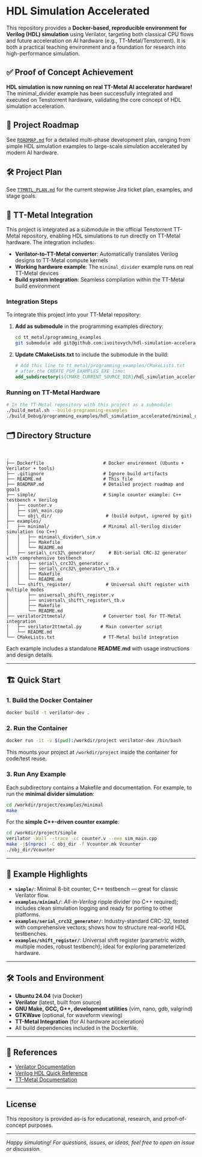 # HDL Simulation Accelerated

This repository provides a **Docker-based, reproducible environment for Verilog (HDL) simulation** using Verilator, targeting both classical CPU flows and future acceleration on AI hardware (e.g., TT-Metal/Tenstorrent).
It is both a practical teaching environment and a foundation for research into high-performance simulation.

## ✅ **Proof of Concept Achievement**

**HDL simulation is now running on real TT-Metal AI accelerator hardware!** The minimal_divider example has been successfully integrated and executed on Tenstorrent hardware, validating the core concept of HDL simulation acceleration.

## 🚀 Project Roadmap

See [`ROADMAP.md`](./ROADMAP.md) for a detailed multi-phase development plan, ranging from simple HDL simulation examples to large-scale simulation accelerated by modern AI hardware.

## 🛠️ Project Plan

See [`TTMRTL_PLAN.md`](./TTMRTL_PLAN.md) for the current stepwise Jira ticket plan, examples, and stage goals.

## 🔗 TT-Metal Integration

This project is integrated as a submodule in the official Tenstorrent TT-Metal repository, enabling HDL simulations to run directly on TT-Metal hardware. The integration includes:

- **Verilator-to-TT-Metal converter**: Automatically translates Verilog designs to TT-Metal compute kernels
- **Working hardware example**: The `minimal_divider` example runs on real TT-Metal devices
- **Build system integration**: Seamless compilation within the TT-Metal build environment

### Integration Steps

To integrate this project into your TT-Metal repository:

1. **Add as submodule** in the programming examples directory:
   ```bash
   cd tt_metal/programming_examples
   git submodule add git@github.com:ivoitovych/hdl-simulation-accelerated.git hdl_simulation_accelerated
   ```

2. **Update CMakeLists.txt** to include the submodule in the build:
   ```cmake
   # Add this line to tt_metal/programming_examples/CMakeLists.txt
   # after the CREATE_PGM_EXAMPLES_EXE line:
   add_subdirectory(${CMAKE_CURRENT_SOURCE_DIR}/hdl_simulation_accelerated)
   ```

### Running on TT-Metal Hardware

```bash
# In the TT-Metal repository with this project as a submodule:
./build_metal.sh --build-programming-examples
./build_Debug/programming_examples/hdl_simulation_accelerated/minimal_divider
```

## 🗂️ Directory Structure

```

.
├── Dockerfile                      # Docker environment (Ubuntu + Verilator + tools)
├── .gitignore                      # Ignore build artifacts
├── README.md                       # This file
├── ROADMAP.md                      # Detailed project roadmap and goals
├── simple/                         # Simple counter example: C++ testbench + Verilog
│   ├── counter.v
│   ├── sim\_main.cpp
│   └── obj\_dir/                    # (build output, ignored by git)
├── examples/
│   ├── minimal/                    # Minimal all-Verilog divider simulation (no C++)
│   │   ├── minimal\_divider\_sim.v
│   │   ├── Makefile
│   │   └── README.md
│   ├── serial\_crc32\_generator/     # Bit-serial CRC-32 generator with comprehensive testbench
│   │   ├── serial\_crc32\_generator.v
│   │   ├── serial\_crc32\_generator\_tb.v
│   │   ├── Makefile
│   │   └── README.md
│   └── shift\_register/             # Universal shift register with multiple modes
│       ├── universal\_shift\_register.v
│       ├── universal\_shift\_register\_tb.v
│       ├── Makefile
│       └── README.md
├── verilator2ttmetal/              # Converter tool for TT-Metal integration
│   ├── verilator2ttmetal.py       # Main converter script
│   └── README.md
└── CMakeLists.txt                  # TT-Metal build integration

````

Each example includes a standalone **README.md** with usage instructions and design details.

---

## 🏗️ Quick Start

### 1. **Build the Docker Container**

```sh
docker build -t verilator-dev .
````

### 2. **Run the Container**

```sh
docker run -it -v $(pwd):/workdir/project verilator-dev /bin/bash
```

This mounts your project at `/workdir/project` inside the container for code/test reuse.

### 3. **Run Any Example**

Each subdirectory contains a Makefile and documentation.
For example, to run the **minimal divider simulation**:

```sh
cd /workdir/project/examples/minimal
make
```

For the **simple C++-driven counter example**:

```sh
cd /workdir/project/simple
verilator -Wall --trace -cc counter.v --exe sim_main.cpp
make -j$(nproc) -C obj_dir -f Vcounter.mk Vcounter
./obj_dir/Vcounter
```

---

## 🔬 Example Highlights

* **`simple/`**: Minimal 8-bit counter, C++ testbench — great for classic Verilator flow.
* **`examples/minimal/`**: *All-in-Verilog* ripple divider (no C++ required); includes clean simulation logging and ready for porting to other platforms.
* **`examples/serial_crc32_generator/`**: Industry-standard CRC-32, tested with comprehensive vectors; shows how to structure real-world HDL testbenches.
* **`examples/shift_register/`**: Universal shift register (parametric width, multiple modes, robust testbench); ideal for exploring parameterized hardware.

---

## 🛠️ Tools and Environment

* **Ubuntu 24.04** (via Docker)
* **Verilator** (latest, built from source)
* **GNU Make, GCC, G++, development utilities** (vim, nano, gdb, valgrind)
* **GTKWave** (optional, for waveform viewing)
* **TT-Metal Integration** (for AI hardware acceleration)
* All build dependencies included in the Dockerfile.

---

## 📖 References

* [Verilator Documentation](https://verilator.org/guide/latest/)
* [Verilog HDL Quick Reference](https://www.ece.uvic.ca/~fayez/courses/ceng465/vlogref.pdf)
* [TT-Metal Documentation](https://docs.tenstorrent.com/)

---

## License

This repository is provided as-is for educational, research, and proof-of-concept purposes.

---

*Happy simulating! For questions, issues, or ideas, feel free to open an issue or discussion.*

